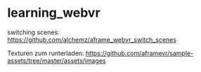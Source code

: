 # learning_webvr

switching scenes:
https://github.com/alchemz/aframe_webvr_switch_scenes

Texturen zum runterladen:
https://github.com/aframevr/sample-assets/tree/master/assets/images

